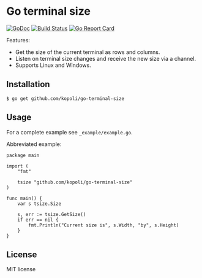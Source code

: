# Go terminal size

[![GoDoc](https://godoc.org/github.com/kopoli/go-terminal-size?status.svg)](https://godoc.org/github.com/kopoli/go-terminal-size)
[![Build Status](https://travis-ci.org/kopoli/go-terminal-size.svg?branch=master)](https://travis-ci.org/kopoli/go-terminal-size)
[![Go Report Card](https://goreportcard.com/badge/github.com/kopoli/go-terminal-size)](https://goreportcard.com/report/github.com/kopoli/go-terminal-size)

Features:
- Get the size of the current terminal as rows and columns.
- Listen on terminal size changes and receive the new size via a channel.
- Supports Linux and Windows.

## Installation

```
$ go get github.com/kopoli/go-terminal-size
```

## Usage

For a complete example see `_example/example.go`.

Abbreviated example:
```golang
package main

import (
	"fmt"

	tsize "github.com/kopoli/go-terminal-size"
)

func main() {
	var s tsize.Size

	s, err := tsize.GetSize()
	if err == nil {
		fmt.Println("Current size is", s.Width, "by", s.Height)
	}
}
```

## License

MIT license
